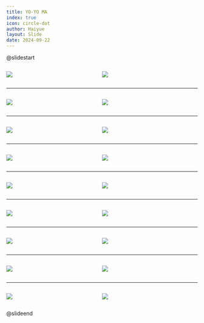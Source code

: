 ```yaml
---
title: YO-YO MA
index: true
icon: circle-dot
author: Haiyue
layout: Slide
date: 2024-09-22
---
```

 
@slidestart

<div style="display:flex">
<div style="flex:1">

![](https://raw.githubusercontent.com/yclord/reading/refs/heads/master/english/Level-Q/YO-YO%20MA/001.webp)
</div>
<div style="flex:1">

![](https://raw.githubusercontent.com/yclord/reading/refs/heads/master/english/Level-Q/YO-YO%20MA/002.webp)
</div>
</div>

---

<div style="display:flex">
<div style="flex:1">

![](https://raw.githubusercontent.com/yclord/reading/refs/heads/master/english/Level-Q/YO-YO%20MA/003.webp)
</div>
<div style="flex:1">

![](https://raw.githubusercontent.com/yclord/reading/refs/heads/master/english/Level-Q/YO-YO%20MA/004.webp)
</div>
</div>

---

<div style="display:flex">
<div style="flex:1">

![](https://raw.githubusercontent.com/yclord/reading/refs/heads/master/english/Level-Q/YO-YO%20MA/005.webp)
</div>
<div style="flex:1">

![](https://raw.githubusercontent.com/yclord/reading/refs/heads/master/english/Level-Q/YO-YO%20MA/006.webp)
</div>
</div>

---

<div style="display:flex">
<div style="flex:1">

![](https://raw.githubusercontent.com/yclord/reading/refs/heads/master/english/Level-Q/YO-YO%20MA/007.webp)
</div>
<div style="flex:1">

![](https://raw.githubusercontent.com/yclord/reading/refs/heads/master/english/Level-Q/YO-YO%20MA/008.webp)
</div>
</div>

---

<div style="display:flex">
<div style="flex:1">

![](https://raw.githubusercontent.com/yclord/reading/refs/heads/master/english/Level-Q/YO-YO%20MA/009.webp)
</div>
<div style="flex:1">

![](https://raw.githubusercontent.com/yclord/reading/refs/heads/master/english/Level-Q/YO-YO%20MA/010.webp)
</div>
</div>

---

<div style="display:flex">
<div style="flex:1">

![](https://raw.githubusercontent.com/yclord/reading/refs/heads/master/english/Level-Q/YO-YO%20MA/011.webp)
</div>
<div style="flex:1">

![](https://raw.githubusercontent.com/yclord/reading/refs/heads/master/english/Level-Q/YO-YO%20MA/012.webp)
</div>
</div>

---

<div style="display:flex">
<div style="flex:1">

![](https://raw.githubusercontent.com/yclord/reading/refs/heads/master/english/Level-Q/YO-YO%20MA/013.webp)
</div>
<div style="flex:1">

![](https://raw.githubusercontent.com/yclord/reading/refs/heads/master/english/Level-Q/YO-YO%20MA/014.webp)
</div>
</div>

---

<div style="display:flex">
<div style="flex:1">

![](https://raw.githubusercontent.com/yclord/reading/refs/heads/master/english/Level-Q/YO-YO%20MA/015.webp)
</div>
<div style="flex:1">

![](https://raw.githubusercontent.com/yclord/reading/refs/heads/master/english/Level-Q/YO-YO%20MA/016.webp)
</div>
</div>

---

<div style="display:flex">
<div style="flex:1">

![](https://raw.githubusercontent.com/yclord/reading/refs/heads/master/english/Level-Q/YO-YO%20MA/017.webp)
</div>
<div style="flex:1">

![](https://raw.githubusercontent.com/yclord/reading/refs/heads/master/english/Level-Q/YO-YO%20MA/018.webp)
</div>
</div>

@slideend